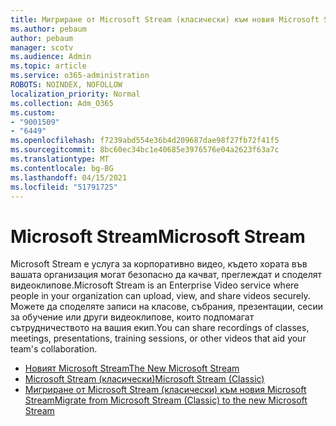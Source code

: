 ```yaml
---
title: Мигриране от Microsoft Stream (класически) към новия Microsoft Stream
ms.author: pebaum
author: pebaum
manager: scotv
ms.audience: Admin
ms.topic: article
ms.service: o365-administration
ROBOTS: NOINDEX, NOFOLLOW
localization_priority: Normal
ms.collection: Adm_O365
ms.custom:
- "9001509"
- "6449"
ms.openlocfilehash: f7239abd554e36b4d209687dae98f27fb72f41f5
ms.sourcegitcommit: 8bc60ec34bc1e40685e3976576e04a2623f63a7c
ms.translationtype: MT
ms.contentlocale: bg-BG
ms.lasthandoff: 04/15/2021
ms.locfileid: "51791725"
---
```

# <a name="microsoft-stream"></a><span data-ttu-id="7867b-102">Microsoft Stream</span><span class="sxs-lookup"><span data-stu-id="7867b-102">Microsoft Stream</span></span>

<span data-ttu-id="7867b-103">Microsoft Stream е услуга за корпоративно видео, където хората във вашата организация могат безопасно да качват, преглеждат и споделят видеоклипове.</span><span class="sxs-lookup"><span data-stu-id="7867b-103">Microsoft Stream is an Enterprise Video service where people in your organization can upload, view, and share videos securely.</span></span> <span data-ttu-id="7867b-104">Можете да споделяте записи на класове, събрания, презентации, сесии за обучение или други видеоклипове, които подпомагат сътрудничеството на вашия екип.</span><span class="sxs-lookup"><span data-stu-id="7867b-104">You can share recordings of classes, meetings, presentations, training sessions, or other videos that aid your team's collaboration.</span></span>  

- [<span data-ttu-id="7867b-105">Новият Microsoft Stream</span><span class="sxs-lookup"><span data-stu-id="7867b-105">The New Microsoft Stream</span></span>](https://docs.microsoft.com/stream/new-stream)
- [<span data-ttu-id="7867b-106">Microsoft Stream (класически)</span><span class="sxs-lookup"><span data-stu-id="7867b-106">Microsoft Stream (Classic)</span></span>](https://docs.microsoft.com/stream/overview)
- [<span data-ttu-id="7867b-107">Мигриране от Microsoft Stream (класически) към новия Microsoft Stream</span><span class="sxs-lookup"><span data-stu-id="7867b-107">Migrate from Microsoft Stream (Classic) to the new Microsoft Stream</span></span>](https://docs.microsoft.com/stream/classic-migration)